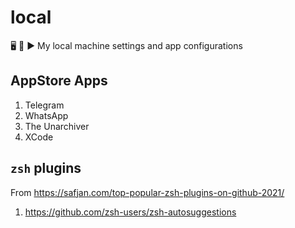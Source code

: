# local
🖥 📝 ▶️ My local machine settings and app configurations

## AppStore Apps
1. Telegram
2. WhatsApp
3. The Unarchiver
4. XCode

## `zsh` plugins
From https://safjan.com/top-popular-zsh-plugins-on-github-2021/

1. https://github.com/zsh-users/zsh-autosuggestions
